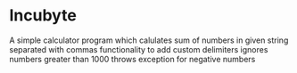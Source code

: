 # Incubyte

A simple calculator program which calulates sum of numbers in given string separated with commas
functionality to add custom delimiters
ignores numbers greater than 1000
throws exception for negative numbers
